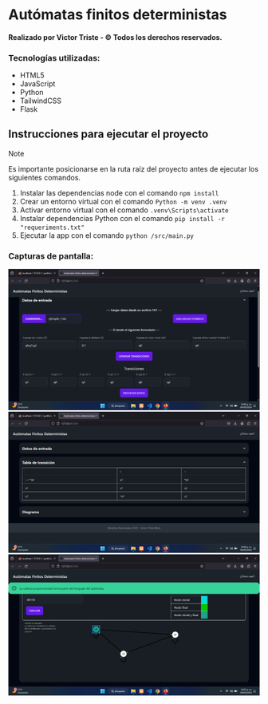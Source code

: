 # Autómatas finitos deterministas

#### Realizado por Victor Triste - © Todos los derechos reservados.

### Tecnologías utilizadas:
* HTML5
* JavaScript
* Python
* TailwindCSS
* Flask

## Instrucciones para ejecutar el proyecto
> [!NOTE]
> Es importante posicionarse en la ruta raíz del proyecto antes de ejecutar los siguientes comandos.
1. Instalar las dependencias node con el comando `npm install`
2. Crear un entorno virtual con el comando `Python -m venv .venv`
3. Activar entorno virtual con el comando `.venv\Scripts\activate`
4. Instalar dependencias Python con el comando `pip install -r "requeriments.txt"`
5. Ejecutar la app con el comando `python /src/main.py`


### Capturas de pantalla:
![Visualización datos de entrada](readme/datos_entrada.png)
![Visualización tabla de transiciones](readme/tabla_transiciones.png)
![Visualización grafo y pruebas de alfabeto](readme/grafo_pruebas.png)
